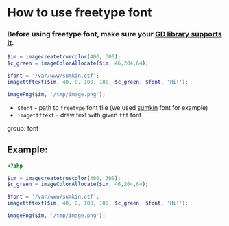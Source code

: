 # How to use freetype font

### Before using freetype font, make sure your [GD library supports it](https://www.php.net/manual/en/image.installation.php).

```php
$im = imagecreatetruecolor(400, 300);
$c_green = imageColorAllocate($im, 46,204,64);

$font = '/var/www/sumkin.otf';
imagettftext($im, 40, 0, 100, 100, $c_green, $font, 'Hi!');

imagePng($im, '/tmp/image.png');
```

- `$font` - path to `freetype` font file (we used [sumkin](https://www.cufonfonts.com/font/sumkin-freetype) font for example)
- `imagettftext` - draw text with given `ttf` font

group: font

## Example: 
```php
<?php

$im = imagecreatetruecolor(400, 300);
$c_green = imageColorAllocate($im, 46,204,64);

$font = '/var/www/sumkin.otf';
imagettftext($im, 40, 0, 100, 100, $c_green, $font, 'Hi!');

imagePng($im, '/tmp/image.png');
```

